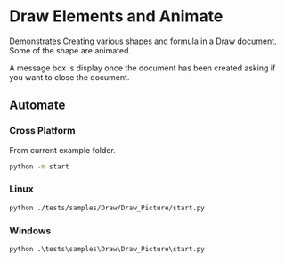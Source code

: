 # Draw Elements and Animate

Demonstrates Creating various shapes and formula in a Draw document.
Some of the shape are animated.

A message box is display once the document has been created asking if you want to close the document.

## Automate

### Cross Platform

From current example folder.

```sh
python -m start
```

### Linux

```sh
python ./tests/samples/Draw/Draw_Picture/start.py
```

### Windows

```ps
python .\tests\samples\Draw\Draw_Picture\start.py
```
